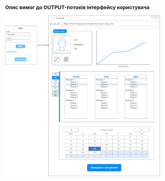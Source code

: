 ### Опис вимог до OUTPUT-потоків інтерфейсу користувача

![mindMapImage](https://github.com/oleksandrblazhko/ai204-kuminov/blob/ai204-kuminov_with_laboratory_work_3/1.4-FuncNonFuncRequirements/1.4.4-NFRUserInterfaceOUTPUT/Каркас_графічного_інтерфейсу_користувача.jpg)
